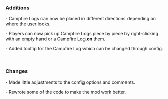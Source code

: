 <h3>Additions</h3>
<p>- Campfire Logs can now be placed in different directions depending on where the user looks.</p>
<p>- Players can now pick up Campfire Logs piece by piece by right-clicking with an empty hand or a Campfire Log.<strong>on</strong> them.</p>
<p>- Added tooltip for the Campfire Log which can be changed through config.</p>
<p>&nbsp;</p>

<h3>Changes</h3>
<p>- Made little adjustments to the config options and comments.</p>
<p>- Rewrote some of the code to make the mod work better.</p>
<p></p>